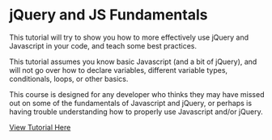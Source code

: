 # jQuery and JS Fundamentals

This tutorial will try to show you how to more effectively use jQuery and Javascript in your code, and teach some best practices. 

This tutorial assumes you know basic Javascript (and a bit of jQuery), and will not go over how to declare variables, different variable types, conditionals, loops, or other basics.

This course is designed for any developer who thinks they may have missed out on some of the fundamentals of Javascript and jQuery, or perhaps is having trouble understanding how to properly use Javascript and/or jQuery.

[View Tutorial Here](https://pardamike.github.io/jqueryandjsfundamentals/)
